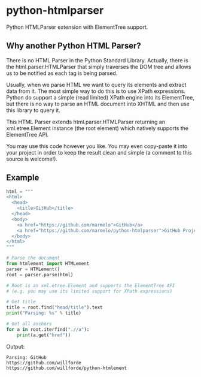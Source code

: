python-htmlparser
=================

Python HTMLParser extension with ElementTree support.


Why another Python HTML Parser?
-----

There is no HTML Parser in the Python Standard Library.
Actually, there is the html.parser.HTMLParser that simply traverses the DOM tree and allows us to be notified as each tag is being parsed.

Usually, when we parse HTML we want to query its elements and extract data from it.
The most simple way to do this is to use XPath expressions.
Python do support a simple (read limited) XPath engine into its ElementTree, but there is no way to parse an HTML document into XHTML and then use this library to query it.

This HTML Parser extends html.parser.HTMLParser returning an xml.etree.Element instance (the root element) which natively supports the ElementTree API.

You may use this code however you like.
You may even copy-paste it into your project in order to keep the result clean and simple (a comment to this source is welcome!).


Example
-----

```python
html = """
<html>
  <head>
    <title>GitHub</title>
  </head>
  <body>
    <a href="https://github.com/marmelo">GitHub</a>
    <a href="https://github.com/marmelo/python-htmlparser">GitHub Project</a>
  </body>
</html>
"""

# Parse the document
from htmlement import HTMLement
parser = HTMLement()
root = parser.parse(html)

# Root is an xml.etree.Element and supports the ElementTree API
# (e.g. you may use its limited support for XPath expressions)

# Get title
title = root.find("head/title").text
print("Parsing: %s" % title)

# Get all anchors
for a in root.iterfind(".//a"):
    print(a.get("href"))
```

Output:
```
Parsing: GitHub
https://github.com/willforde
https://github.com/willforde/python-htmlement
```

